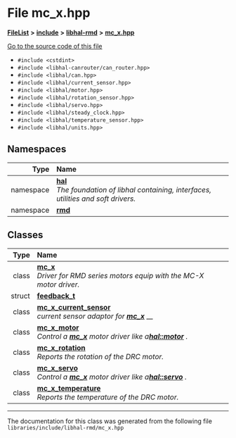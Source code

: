 

# File mc\_x.hpp



[**FileList**](files.md) **>** [**include**](dir_cba0faac6e93618a6e2539705915bd70.md) **>** [**libhal-rmd**](dir_3a391231662e3c35ce1f8bf907d80c4f.md) **>** [**mc\_x.hpp**](mc__x_8hpp.md)

[Go to the source code of this file](mc__x_8hpp_source.md)



* `#include <cstdint>`
* `#include <libhal-canrouter/can_router.hpp>`
* `#include <libhal/can.hpp>`
* `#include <libhal/current_sensor.hpp>`
* `#include <libhal/motor.hpp>`
* `#include <libhal/rotation_sensor.hpp>`
* `#include <libhal/servo.hpp>`
* `#include <libhal/steady_clock.hpp>`
* `#include <libhal/temperature_sensor.hpp>`
* `#include <libhal/units.hpp>`













## Namespaces

| Type | Name |
| ---: | :--- |
| namespace | [**hal**](namespacehal.md) <br>_The foundation of libhal containing, interfaces, utilities and soft drivers._  |
| namespace | [**rmd**](namespacehal_1_1rmd.md) <br> |


## Classes

| Type | Name |
| ---: | :--- |
| class | [**mc\_x**](classhal_1_1rmd_1_1mc__x.md) <br>_Driver for RMD series motors equip with the MC-X motor driver._  |
| struct | [**feedback\_t**](structhal_1_1rmd_1_1mc__x_1_1feedback__t.md) <br> |
| class | [**mc\_x\_current\_sensor**](classhal_1_1rmd_1_1mc__x__current__sensor.md) <br>_current sensor adaptor for_ [_**mc\_x**_](classhal_1_1rmd_1_1mc__x.md) __ |
| class | [**mc\_x\_motor**](classhal_1_1rmd_1_1mc__x__motor.md) <br>_Control a_ [_**mc\_x**_](classhal_1_1rmd_1_1mc__x.md) _motor driver like a_[_**hal::motor**_](classhal_1_1motor.md) _._ |
| class | [**mc\_x\_rotation**](classhal_1_1rmd_1_1mc__x__rotation.md) <br>_Reports the rotation of the DRC motor._  |
| class | [**mc\_x\_servo**](classhal_1_1rmd_1_1mc__x__servo.md) <br>_Control a_ [_**mc\_x**_](classhal_1_1rmd_1_1mc__x.md) _motor driver like a_[_**hal::servo**_](classhal_1_1servo.md) _._ |
| class | [**mc\_x\_temperature**](classhal_1_1rmd_1_1mc__x__temperature.md) <br>_Reports the temperature of the DRC motor._  |



















































------------------------------
The documentation for this class was generated from the following file `libraries/include/libhal-rmd/mc_x.hpp`

